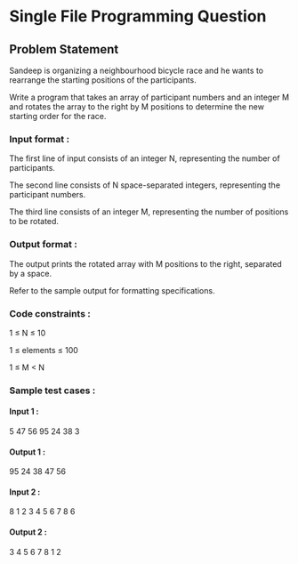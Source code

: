 # Single File Programming Question

## Problem Statement

Sandeep is organizing a neighbourhood bicycle race and he wants to rearrange the starting positions of the participants.

Write a program that takes an array of participant numbers and an integer M and rotates the array to the right by M positions to determine the new starting order for the race.

### Input format :

The first line of input consists of an integer N, representing the number of participants.

The second line consists of N space-separated integers, representing the participant numbers.

The third line consists of an integer M, representing the number of positions to be rotated.

### Output format :

The output prints the rotated array with M positions to the right, separated by a space.

Refer to the sample output for formatting specifications.

### Code constraints :

1 ≤ N ≤ 10

1 ≤ elements ≤ 100

1 ≤ M < N

### Sample test cases :

#### Input 1 :

5
47 56 95 24 38
3

#### Output 1 :

95 24 38 47 56

#### Input 2 :

8
1 2 3 4 5 6 7 8
6

#### Output 2 :

3 4 5 6 7 8 1 2
